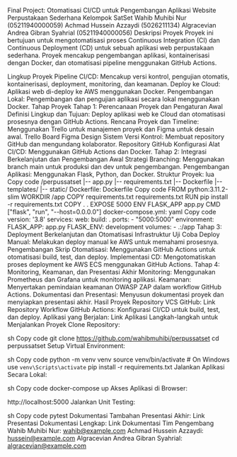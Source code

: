 Final Project: Otomatisasi CI/CD untuk Pengembangan Aplikasi Website Perpustakaan Sederhana
Kelompok SatSet
Wahib Muhibi Nur (05211940000059)
Achmad Hussein Azzaydi (5026211134)
Algracevian Andrea Gibran Syahrial (05211940000056)
Deskripsi Proyek
Proyek ini bertujuan untuk mengotomatisasi proses Continuous Integration (CI) dan Continuous Deployment (CD) untuk sebuah aplikasi web perpustakaan sederhana. Proyek mencakup pengembangan aplikasi, kontainerisasi dengan Docker, dan otomatisasi pipeline menggunakan GitHub Actions.

Lingkup Proyek
Pipeline CI/CD: Mencakup versi kontrol, pengujian otomatis, kontainerisasi, deployment, monitoring, dan keamanan.
Deploy ke Cloud: Aplikasi web di-deploy ke AWS menggunakan Docker.
Pengembangan Lokal: Pengembangan dan pengujian aplikasi secara lokal menggunakan Docker.
Tahap Proyek
Tahap 1: Perencanaan Proyek dan Pengaturan Awal
Definisi Lingkup dan Tujuan: Deploy aplikasi web ke Cloud dan otomatisasi prosesnya dengan GitHub Actions.
Rencana Proyek dan Timeline: Menggunakan Trello untuk manajemen proyek dan Figma untuk desain awal.
Trello Board
Figma Design
Sistem Versi Kontrol: Membuat repository GitHub dan mengundang kolaborator.
Repository GitHub
Konfigurasi Alat CI/CD: Menggunakan GitHub Actions dan Docker.
Tahap 2: Integrasi Berkelanjutan dan Pengembangan Awal
Strategi Branching: Menggunakan branch main untuk produksi dan dev untuk pengembangan.
Pengembangan Aplikasi: Menggunakan Flask, Python, dan Docker.
Struktur Proyek:
lua
Copy code
/perpussatset
|-- app.py
|-- requirements.txt
|-- Dockerfile
|-- templates/
|-- static/
Dockerfile:
Dockerfile
Copy code
FROM python:3.11.2-slim
WORKDIR /app
COPY requirements.txt requirements.txt
RUN pip install -r requirements.txt
COPY . .
EXPOSE 5000
ENV FLASK_APP app.py
CMD ["flask", "run", "--host=0.0.0.0"]
docker-compose.yml:
yaml
Copy code
version: '3.8'
services:
  web:
    build: .
    ports:
      - "5000:5000"
    environment:
      FLASK_APP: app.py
      FLASK_ENV: development
    volumes:
      - .:/app
Tahap 3: Deployment Berkelanjutan dan Otomatisasi Infrastruktur
Uji Coba Deploy Manual: Melakukan deploy manual ke AWS untuk memahami prosesnya.
Pengembangan Skrip Otomatisasi: Menggunakan GitHub Actions untuk otomatisasi build, test, dan deploy.
Implementasi CD: Mengotomatiskan proses deployment ke AWS ECS menggunakan GitHub Actions.
Tahap 4: Monitoring, Keamanan, dan Presentasi Akhir
Monitoring: Menggunakan Prometheus dan Grafana untuk monitoring aplikasi.
Keamanan: Menyertakan pemindaian keamanan OWASP ZAP dalam workflow GitHub Actions.
Dokumentasi dan Presentasi: Menyusun dokumentasi proyek dan menyiapkan presentasi akhir.
Hasil Proyek
Repository VCS GitHub: Link Repository
Workflow GitHub Actions: Konfigurasi CI/CD untuk build, test, dan deploy.
Aplikasi yang Berjalan: Link Aplikasi
Langkah-langkah untuk Menjalankan Proyek
Clone Repository:

sh
Copy code
git clone https://github.com/wahibmuhibi/perpussatset
cd perpussatset
Setup Virtual Environment:

sh
Copy code
python -m venv venv
source venv/bin/activate  # On Windows use `venv\Scripts\activate`
pip install -r requirements.txt
Jalankan Aplikasi Secara Lokal:

sh
Copy code
docker-compose up
Akses Aplikasi di Browser:

http://localhost:5000
Jalankan Unit Testing:

sh
Copy code
pytest
Dokumentasi Tambahan
Presentasi Akhir: Link Presentasi
Dokumentasi Lengkap: Link Dokumentasi
Tim Pengembang
Wahib Muhibi Nur: wahib@example.com
Achmad Hussein Azzaydi: hussein@example.com
Algracevian Andrea Gibran Syahrial: algracevian@example.com
